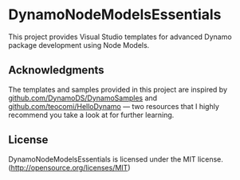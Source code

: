 # DynamoNodeModelsEssentials

This project provides Visual Studio templates for advanced Dynamo package development using Node Models.

## Acknowledgments

The templates and samples provided in this project are inspired by [github.com/DynamoDS/DynamoSamples](https://github.com/DynamoDS/DynamoSamples) and [github.com/teocomi/HelloDynamo](https://github.com/teocomi/HelloDynamo) — two resources that I highly recommend you take a look at for further learning.

## License

DynamoNodeModelsEssentials is licensed under the MIT license. (http://opensource.org/licenses/MIT)